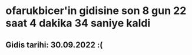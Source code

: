 # ofarukbicer'in gidisine son 8 gun 22 saat 4 dakika 34 saniye kaldi

## Gidis tarihi: 30.09.2022 :(